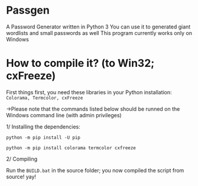 # Passgen
A Password Generator written in Python 3
You can use it to generated giant wordlists and small passwords as well
This program currently works only on Windows

# How to compile it? (to Win32; cxFreeze)
First things first, you need these libraries in your Python installation: `Colorama, Termcolor, cxFreeze`

->Please note that the commands listed below should be runned on the Windows command line (with admin privileges)

1/ Installing the dependencies:

`python -m pip install -U pip`

`python -m pip install colorama termcolor cxfreeze`

2/ Compiling

Run the `BUILD.bat` in the source folder; you now compiled the script from source! yay!

